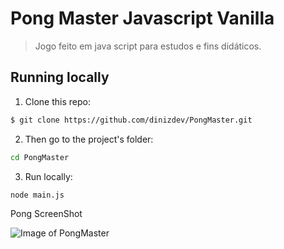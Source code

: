 # Pong Master Javascript Vanilla
> Jogo feito em java script para estudos e fins didáticos.

## Running locally

1. Clone this repo:

```sh
$ git clone https://github.com/dinizdev/PongMaster.git
```

2. Then go to the project's folder:

```sh
cd PongMaster
```
3. Run locally:

```sh
node main.js
```

Pong ScreenShot

![Image of PongMaster](http://image.prntscr.com/image/9cd3f91b81b74d539a7457f3c3804dbf.png)
